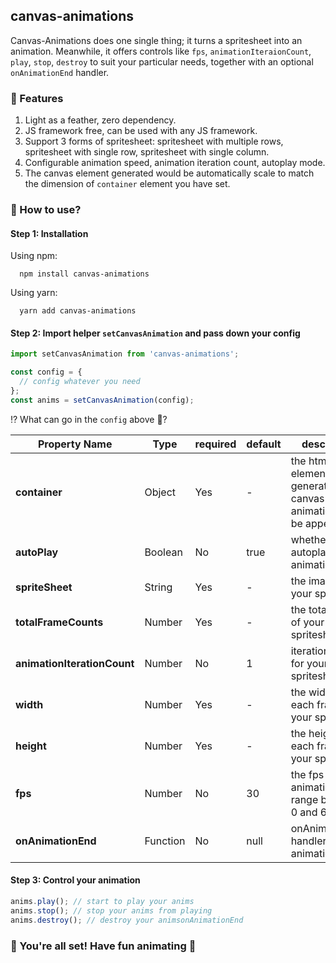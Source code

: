 ## canvas-animations

Canvas-Animations does one single thing; it turns a spritesheet into an animation. Meanwhile, it offers controls like `fps`, `animationIteraionCount`, `play`, `stop`, `destroy` to suit your particular needs, together with an optional `onAnimationEnd` handler.

### 🍾 Features

1. Light as a feather, zero dependency.
2. JS framework free, can be used with any JS framework.
3. Support 3 forms of spritesheet: spritesheet with multiple rows, spritesheet with single row, spritesheet with single column.
4. Configurable animation speed, animation iteration count, autoplay mode.
5. The canvas element generated would be automatically scale to match the dimension of `container` element you have set.

### 🔦 How to use?

#### Step 1: Installation

Using npm:

```shell
  npm install canvas-animations
```

Using yarn:

```shell
  yarn add canvas-animations
```

#### Step 2: Import helper `setCanvasAnimation` and pass down your config

```javascript
import setCanvasAnimation from 'canvas-animations';

const config = {
  // config whatever you need
};
const anims = setCanvasAnimation(config);
```

⁉️ What can go in the `config` above 🧩?

| Property Name               | Type     | required | default | description                                                               |
| --------------------------- | -------- | -------- | ------- | ------------------------------------------------------------------------- |
| **container**               | Object   | Yes      | -       | the html element that the generated canvas animation would be appended to |
| **autoPlay**                | Boolean  | No       | true    | whether to autoplay animation or not                                      |
| **spriteSheet**             | String   | Yes      | -       | the image url of your spritesheet                                         |
| **totalFrameCounts**        | Number   | Yes      | -       | the total frames of your spritesheet                                      |
| **animationIterationCount** | Number   | No       | 1       | iteration count for your spritesheet                                      |
| **width**                   | Number   | Yes      | -       | the width of each frame in your spritesheet                               |
| **height**                  | Number   | Yes      | -       | the height of each frame in your spritesheet                              |
| **fps**                     | Number   | No       | 30      | the fps for your animation, valid range between 0 and 60                  |
| **onAnimationEnd**          | Function | No       | null    | onAnimationEnd handler for your animation                                 |

#### Step 3: Control your animation

```javascript
anims.play(); // start to play your anims
anims.stop(); // stop your anims from playing
anims.destroy(); // destroy your animsonAnimationEnd
```

### 🍻 You're all set! Have fun animating 🍻
